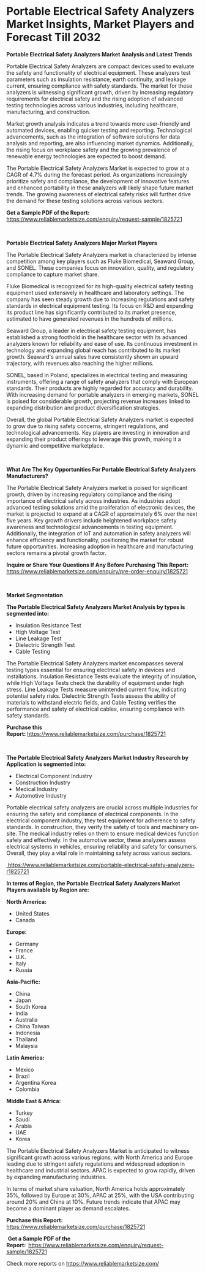 <p><h1>Portable Electrical Safety Analyzers Market Insights, Market Players and Forecast Till 2032</h1></p><p><strong>Portable Electrical Safety Analyzers Market Analysis and Latest Trends</strong></p>
<p><p>Portable Electrical Safety Analyzers are compact devices used to evaluate the safety and functionality of electrical equipment. These analyzers test parameters such as insulation resistance, earth continuity, and leakage current, ensuring compliance with safety standards. The market for these analyzers is witnessing significant growth, driven by increasing regulatory requirements for electrical safety and the rising adoption of advanced testing technologies across various industries, including healthcare, manufacturing, and construction.</p><p>Market growth analysis indicates a trend towards more user-friendly and automated devices, enabling quicker testing and reporting. Technological advancements, such as the integration of software solutions for data analysis and reporting, are also influencing market dynamics. Additionally, the rising focus on workplace safety and the growing prevalence of renewable energy technologies are expected to boost demand.</p><p>The Portable Electrical Safety Analyzers Market is expected to grow at a CAGR of 4.7% during the forecast period. As organizations increasingly prioritize safety and compliance, the development of innovative features and enhanced portability in these analyzers will likely shape future market trends. The growing awareness of electrical safety risks will further drive the demand for these testing solutions across various sectors.</p></p>
<p><strong>Get a Sample PDF of the Report:&nbsp;</strong> <a href="https://www.reliablemarketsize.com/enquiry/request-sample/1825721?utm_campaign=2005&utm_medium=2&utm_source=Github&utm_content=ia&utm_term=27022025&utm_id=portable-electrical-safety-analyzers">https://www.reliablemarketsize.com/enquiry/request-sample/1825721</a></p>
<p>&nbsp;</p>
<p><strong>Portable Electrical Safety Analyzers Major Market Players</strong></p>
<p><p>The Portable Electrical Safety Analyzers market is characterized by intense competition among key players such as Fluke Biomedical, Seaward Group, and SONEL. These companies focus on innovation, quality, and regulatory compliance to capture market share.</p><p>Fluke Biomedical is recognized for its high-quality electrical safety testing equipment used extensively in healthcare and laboratory settings. The company has seen steady growth due to increasing regulations and safety standards in electrical equipment testing. Its focus on R&D and expanding its product line has significantly contributed to its market presence, estimated to have generated revenues in the hundreds of millions.</p><p>Seaward Group, a leader in electrical safety testing equipment, has established a strong foothold in the healthcare sector with its advanced analyzers known for reliability and ease of use. Its continuous investment in technology and expanding global reach has contributed to its market growth. Seaward's annual sales have consistently shown an upward trajectory, with revenues also reaching the higher millions.</p><p>SONEL, based in Poland, specializes in electrical testing and measuring instruments, offering a range of safety analyzers that comply with European standards. Their products are highly regarded for accuracy and durability. With increasing demand for portable analyzers in emerging markets, SONEL is poised for considerable growth, projecting revenue increases linked to expanding distribution and product diversification strategies.</p><p>Overall, the global Portable Electrical Safety Analyzers market is expected to grow due to rising safety concerns, stringent regulations, and technological advancements. Key players are investing in innovation and expanding their product offerings to leverage this growth, making it a dynamic and competitive marketplace.</p></p>
<p>&nbsp;</p>
<p><strong>What Are The Key Opportunities For Portable Electrical Safety Analyzers Manufacturers?</strong></p>
<p><p>The Portable Electrical Safety Analyzers market is poised for significant growth, driven by increasing regulatory compliance and the rising importance of electrical safety across industries. As industries adopt advanced testing solutions amid the proliferation of electronic devices, the market is projected to expand at a CAGR of approximately 6% over the next five years. Key growth drivers include heightened workplace safety awareness and technological advancements in testing equipment. Additionally, the integration of IoT and automation in safety analyzers will enhance efficiency and functionality, positioning the market for robust future opportunities. Increasing adoption in healthcare and manufacturing sectors remains a pivotal growth factor.</p></p>
<p><strong>Inquire or Share Your Questions If Any Before Purchasing This Report:</strong> <a href="https://www.reliablemarketsize.com/enquiry/pre-order-enquiry/1825721?utm_campaign=2005&utm_medium=2&utm_source=Github&utm_content=ia&utm_term=27022025&utm_id=portable-electrical-safety-analyzers">https://www.reliablemarketsize.com/enquiry/pre-order-enquiry/1825721</a></p>
<p>&nbsp;</p>
<p><strong>Market Segmentation</strong></p>
<p><strong>The Portable Electrical Safety Analyzers Market Analysis by types is segmented into:</strong></p>
<p><ul><li>Insulation Resistance Test</li><li>High Voltage Test</li><li>Line Leakage Test</li><li>Dielectric Strength Test</li><li>Cable Testing</li></ul></p>
<p><p>The Portable Electrical Safety Analyzers market encompasses several testing types essential for ensuring electrical safety in devices and installations. Insulation Resistance Tests evaluate the integrity of insulation, while High Voltage Tests check the durability of equipment under high stress. Line Leakage Tests measure unintended current flow, indicating potential safety risks. Dielectric Strength Tests assess the ability of materials to withstand electric fields, and Cable Testing verifies the performance and safety of electrical cables, ensuring compliance with safety standards.</p></p>
<p><strong>Purchase this Report:&nbsp;</strong><a href="https://www.reliablemarketsize.com/purchase/1825721?utm_campaign=2005&utm_medium=2&utm_source=Github&utm_content=ia&utm_term=27022025&utm_id=portable-electrical-safety-analyzers">https://www.reliablemarketsize.com/purchase/1825721</a></p>
<p>&nbsp;</p>
<p><strong>The Portable Electrical Safety Analyzers Market Industry Research by Application is segmented into:</strong></p>
<p><ul><li>Electrical Component Industry</li><li>Construction Industry</li><li>Medical Industry</li><li>Automotive Industry</li></ul></p>
<p><p>Portable electrical safety analyzers are crucial across multiple industries for ensuring the safety and compliance of electrical components. In the electrical component industry, they test equipment for adherence to safety standards. In construction, they verify the safety of tools and machinery on-site. The medical industry relies on them to ensure medical devices function safely and effectively. In the automotive sector, these analyzers assess electrical systems in vehicles, ensuring reliability and safety for consumers. Overall, they play a vital role in maintaining safety across various sectors.</p></p>
<p><a href="https://www.reliablemarketsize.com/portable-electrical-safety-analyzers-r1825721?utm_campaign=2005&utm_medium=2&utm_source=Github&utm_content=ia&utm_term=27022025&utm_id=portable-electrical-safety-analyzers">&nbsp;https://www.reliablemarketsize.com/portable-electrical-safety-analyzers-r1825721</a></p>
<p><strong>In terms of Region, the Portable Electrical Safety Analyzers Market Players available by Region are:</strong></p>
<p>
    <p> <strong> North America: </strong>
        <ul>
            <li>United States</li>
            <li>Canada</li>
        </ul>
        </p> 
    <p> <strong> Europe: </strong>
        <ul>
            <li>Germany</li>
            <li>France</li>
            <li>U.K.</li>
            <li>Italy</li>
            <li>Russia</li>
        </ul>
        </p> 
    <p> <strong> Asia-Pacific: </strong>
        <ul>
            <li>China</li>
            <li>Japan</li>
            <li>South Korea</li>
            <li>India</li>
            <li>Australia</li>
            <li>China Taiwan</li>
            <li>Indonesia</li>
            <li>Thailand</li>
            <li>Malaysia</li>
        </ul>
        </p> 
    <p> <strong> Latin America: </strong>
        <ul>
            <li>Mexico</li>
            <li>Brazil</li>
            <li>Argentina Korea</li>
            <li>Colombia</li>
        </ul>
        </p> 
    <p> <strong> Middle East & Africa: </strong>
        <ul>
            <li>Turkey</li>
            <li>Saudi</li>
            <li>Arabia</li>
            <li>UAE</li>
            <li>Korea</li>
        </ul>
    </p>
    </p>
<p><p>The Portable Electrical Safety Analyzers Market is anticipated to witness significant growth across various regions, with North America and Europe leading due to stringent safety regulations and widespread adoption in healthcare and industrial sectors. APAC is expected to grow rapidly, driven by expanding manufacturing industries. </p><p>In terms of market share valuation, North America holds approximately 35%, followed by Europe at 30%, APAC at 25%, with the USA contributing around 20% and China at 10%. Future trends indicate that APAC may become a dominant player as demand escalates.</p></p>
<p><strong>Purchase this Report: </strong><a href="https://www.reliablemarketsize.com/purchase/1825721?utm_campaign=2005&utm_medium=2&utm_source=Github&utm_content=ia&utm_term=27022025&utm_id=portable-electrical-safety-analyzers">https://www.reliablemarketsize.com/purchase/1825721</a></p>
<p>&nbsp;<strong>Get a Sample PDF of the Report:&nbsp;&nbsp;</strong><a href="https://www.reliablemarketsize.com/enquiry/request-sample/1825721?utm_campaign=2005&utm_medium=2&utm_source=Github&utm_content=ia&utm_term=27022025&utm_id=portable-electrical-safety-analyzers">https://www.reliablemarketsize.com/enquiry/request-sample/1825721</a></p>
<p><strong></strong></p>
<p>Check more reports on <a href="https://www.reliablemarketsize.com/?utm_campaign=2005&utm_medium=2&utm_source=Github&utm_content=ia&utm_term=27022025&utm_id=portable-electrical-safety-analyzers">https://www.reliablemarketsize.com/</a></p>